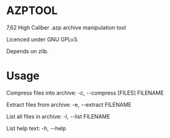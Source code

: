 # AZPTOOL
7,62 High Caliber .azp archive manipulation tool

Licenced under GNU GPLv3.

Depends on zlib.

# Usage

Compress files into archive: -c, --compress [FILES] FILENAME

Extract files from archive:  -e, --extract  FILENAME

List all files in archive:   -l, --list     FILENAME

List help text:              -h, --help
